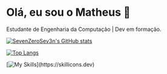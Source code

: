 # Olá, eu sou o Matheus 👋
Estudante de Engenharia da Computação | Dev em formação.



[![SevenZeroSev3n's GitHub stats](https://github-readme-stats.vercel.app/api?username=sevenzerosev3n)](https://github.com/sevenzerosev3n/github-readme-stats)

[![Top Langs](https://github-readme-stats.vercel.app/api/top-langs/?username=sevenzerosev3n)](https://github.com/anuraghazra/github-readme-stats)

[![My Skills](https://skillicons.dev/icons?i=js,html,css,git,github,js,nodejs,notion,py,)](https://skillicons.dev)
<!--
**SevenZeroSev3n/SevenZeroSev3n** is a ✨ _special_ ✨ repository because its `README.md` (this file) appears on your GitHub profile.

Here are some ideas to get you started:

- 🔭 I’m currently working on ...
- 🌱 I’m currently learning ...
- 👯 I’m looking to collaborate on ...
- 🤔 I’m looking for help with ...
- 💬 Ask me about ...
- 📫 How to reach me: ...
- 😄 Pronouns: ...
- ⚡ Fun fact: ...
-->
